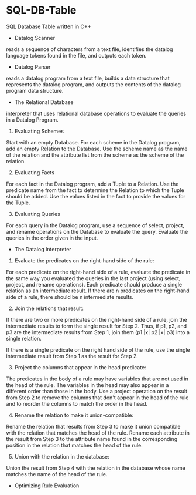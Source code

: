 # SQL-DB-Table
SQL Database Table written in C++

- Datalog Scanner

reads a sequence of characters from a text file, identifies the datalog language tokens found in the file, and outputs each token.

- Datalog Parser

reads a datalog program from a text file, builds a data structure that represents the datalog program, and outputs the contents of the datalog program data structure.

- The Relational Database

interpreter that uses relational database operations to evaluate the queries in a Datalog Program.

1. Evaluating Schemes

Start with an empty Database. For each scheme in the Datalog program, add an empty Relation to the Database. Use the scheme name as the name of the relation and the attribute list from the scheme as the scheme of the relation.

2. Evaluating Facts

For each fact in the Datalog program, add a Tuple to a Relation. Use the predicate name from the fact to determine the Relation to which the Tuple should be added. Use the values listed in the fact to provide the values for the Tuple.

3. Evaluating Queries

For each query in the Datalog program, use a sequence of select, project, and rename operations on the Database to evaluate the query. Evaluate the queries in the order given in the input.

- The Datalog Interpreter

1. Evaluate the predicates on the right-hand side of the rule:

For each predicate on the right-hand side of a rule, evaluate the predicate in the same way you evaluated the queries in the last project (using select, project, and rename operations). Each predicate should produce a single relation as an intermediate result. If there are n predicates on the right-hand side of a rule, there should be n intermediate results.

2. Join the relations that result:

If there are two or more predicates on the right-hand side of a rule, join the intermediate results to form the single result for Step 2. Thus, if p1, p2, and p3 are the intermediate results from Step 1, join them (p1 |x| p2 |x| p3) into a single relation.

If there is a single predicate on the right hand side of the rule, use the single intermediate result from Step 1 as the result for Step 2.

3. Project the columns that appear in the head predicate:

The predicates in the body of a rule may have variables that are not used in the head of the rule. The variables in the head may also appear in a different order than those in the body. Use a project operation on the result from Step 2 to remove the columns that don't appear in the head of the rule and to reorder the columns to match the order in the head.

4. Rename the relation to make it union-compatible:

Rename the relation that results from Step 3 to make it union compatible with the relation that matches the head of the rule. Rename each attribute in the result from Step 3 to the attribute name found in the corresponding position in the relation that matches the head of the rule.

5. Union with the relation in the database:

Union the result from Step 4 with the relation in the database whose name matches the name of the head of the rule.

- Optimizing Rule Evaluation

